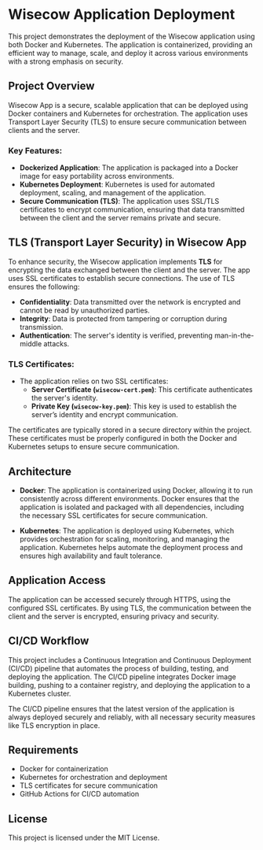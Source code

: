 # Wisecow Application Deployment

This project demonstrates the deployment of the Wisecow application using both Docker and Kubernetes. The application is containerized, providing an efficient way to manage, scale, and deploy it across various environments with a strong emphasis on security.

## Project Overview

Wisecow App is a secure, scalable application that can be deployed using Docker containers and Kubernetes for orchestration. The application uses Transport Layer Security (TLS) to ensure secure communication between clients and the server.

### Key Features:
- **Dockerized Application**: The application is packaged into a Docker image for easy portability across environments.
- **Kubernetes Deployment**: Kubernetes is used for automated deployment, scaling, and management of the application.
- **Secure Communication (TLS)**: The application uses SSL/TLS certificates to encrypt communication, ensuring that data transmitted between the client and the server remains private and secure.

## TLS (Transport Layer Security) in Wisecow App

To enhance security, the Wisecow application implements **TLS** for encrypting the data exchanged between the client and the server. The app uses SSL certificates to establish secure connections. The use of TLS ensures the following:
- **Confidentiality**: Data transmitted over the network is encrypted and cannot be read by unauthorized parties.
- **Integrity**: Data is protected from tampering or corruption during transmission.
- **Authentication**: The server's identity is verified, preventing man-in-the-middle attacks.

### TLS Certificates:
- The application relies on two SSL certificates:
  - **Server Certificate (`wisecow-cert.pem`)**: This certificate authenticates the server's identity.
  - **Private Key (`wisecow-key.pem`)**: This key is used to establish the server’s identity and encrypt communication.

The certificates are typically stored in a secure directory within the project. These certificates must be properly configured in both the Docker and Kubernetes setups to ensure secure communication.

## Architecture

- **Docker**: The application is containerized using Docker, allowing it to run consistently across different environments. Docker ensures that the application is isolated and packaged with all dependencies, including the necessary SSL certificates for secure communication.
  
- **Kubernetes**: The application is deployed using Kubernetes, which provides orchestration for scaling, monitoring, and managing the application. Kubernetes helps automate the deployment process and ensures high availability and fault tolerance.

## Application Access

The application can be accessed securely through HTTPS, using the configured SSL certificates. By using TLS, the communication between the client and the server is encrypted, ensuring privacy and security.

## CI/CD Workflow

This project includes a Continuous Integration and Continuous Deployment (CI/CD) pipeline that automates the process of building, testing, and deploying the application. The CI/CD pipeline integrates Docker image building, pushing to a container registry, and deploying the application to a Kubernetes cluster.

The CI/CD pipeline ensures that the latest version of the application is always deployed securely and reliably, with all necessary security measures like TLS encryption in place.

## Requirements

- Docker for containerization
- Kubernetes for orchestration and deployment
- TLS certificates for secure communication
- GitHub Actions for CI/CD automation

## License

This project is licensed under the MIT License.
